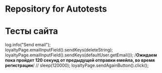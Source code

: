 # Repository for Autotests


# Тесты сайта


log.info("Send email");
loyaltyPage.emailInputField().sendKeys(deleteString);
loyaltyPage.emailInputField().sendKeys(defaultUser.getEmail());
/**Ожидаем пока пройдет 120 секунд от предыдущей отправки емейла, во время регистрации**/
//        sleep(120000);
loyaltyPage.sendAgainButton().click();

